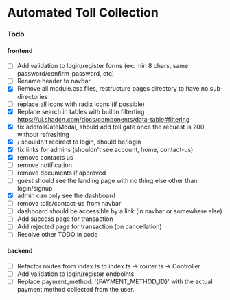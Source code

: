 # Automated Toll Collection

### Todo

#### frontend

<!-- drop database TollCollection; create database TollCollection -->

- [ ] Add validation to login/register forms (ex: min 8 chars, same password/confirm-password, etc)
- [ ] Rename header to navbar
- [x] Remove all module.css files, restructure pages directory to have no sub-directories
- [ ] replace all icons with radix icons (if possible)
- [x] Replace search in tables with builtin filterting https://ui.shadcn.com/docs/components/data-table#filtering
- [x] fix addtollGateModal, should add toll gate once the request is 200 without refreshing
- [x] / shouldn't redirect to login, should be/login
- [x] fix links for admins (shouldn't see account, home, contact-us)
- [x] remove contacts us
- [ ] remove notification
- [ ] remove documents if approved
- [ ] guest should see the landing page with no thing else other than login/signup
- [x] admin can only see the dashboard
- [ ] remove tolls/contact-us from navbar
- [ ] dashboard should be accessible by a link (in navbar or somewhere else)
- [ ] Add success page for transaction
- [ ] Add rejected page for transaction (on cancellation)
- [ ] Resolve other TODO in code

#### backend

- [ ] Refactor routes from index.ts to index.ts -> router.ts -> Controller
- [ ] Add validation to login/register endpoints
- [ ] Replace payment_method: '{PAYMENT_METHOD_ID}' with the actual payment method collected from the user.

